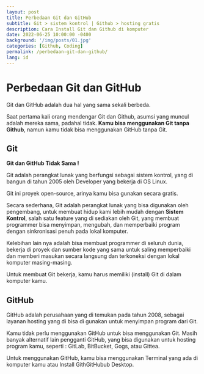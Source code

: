 ```yaml
---
layout: post
title: Perbedaan Git dan GitHub
subtitle: Git > sistem kontrol | Github > hosting gratis
description: Cara Install Git dan Github di komputer
date: 2022-06-25 10:00:00 -0400
background: '/img/posts/01.jpg'
categories: [Github, Coding]
permalink: /perbedaan-git-dan-github/
lang: id
---
```


# Perbedaan Git dan GitHub
 
 Git dan GitHub adalah dua hal yang sama sekali berbeda. 
 
 Saat pertama kali orang mendengar Git dan Github, asumsi yang muncul adalah mereka sama, padahal tidak. __Kamu bisa menggunakan Git tanpa Github__, namun kamu tidak bisa menggunakan GitHub tanpa Git.   
 
## Git 
  
  __Git dan GitHub Tidak Sama !__
  
  Git adalah perangkat lunak yang berfungsi sebagai sistem kontrol, yang di bangun di tahun 2005 oleh Developer yang bekerja di OS Linux. 
  
  Git ini proyek open-source, arinya kamu bisa gunakan secara gratis. 
  
  Secara sederhana, Git adalah perangkat lunak yang bisa digunakan oleh pengembang, untuk membuat hidup kami lebih mudah dengan __Sistem Kontrol__, salah satu feature yang di sediakan oleh Git, yang membuat programmer bisa menyimpan, mengubah, dan memperbaiki program dengan sinkronisasi penuh pada lokal komputer.
  
  Kelebihan lain nya adalah bisa membuat programmer di seluruh dunia, bekerja di proyek dan sumber kode yang sama untuk saling memperbaiki dan memberi masukan secara langsung dan terkoneksi dengan lokal komputer masing-masing.
  
  Untuk membuat Git bekerja, kamu harus memiliki (install) Git di dalam komputer kamu. 
  
## GitHub
  
  GitHub adalah perusahaan yang di temukan pada tahun 2008, sebagai layanan hosting yang di bisa di gunakan untuk menyimpan program dari Git.
  
  Kamu tidak perlu menggunakan GitHub untuk bisa menggunakan Git. Masih banyak alternatif lain pengganti GitHub, yang bisa digunakan untuk hosting program kamu, seperti : GitLab, BitBucket, Gogs, atau Gittea.  
  
  Untuk menggunakan GitHub, kamu bisa menggunakan Terminal yang ada di komputer kamu atau Install GithGitHubub Desktop. 
  
  

  
  
  
  
  
  
  
  
  
  
  
  
  
  
  
  
  
